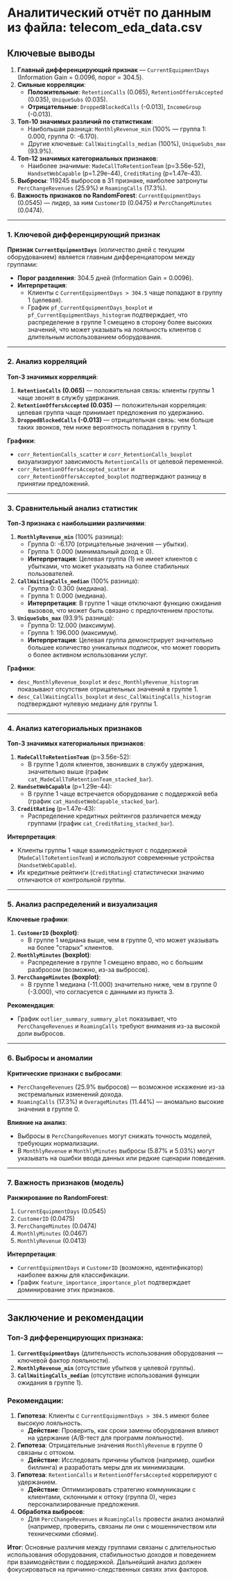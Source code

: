

# Аналитический отчёт по данным из файла: telecom_eda_data.csv  

## Ключевые выводы  
1. **Главный дифференцирующий признак** — `CurrentEquipmentDays` (Information Gain = 0.0096, порог = 304.5).  
2. **Сильные корреляции**:  
   - **Положительные**: `RetentionCalls` (0.065), `RetentionOffersAccepted` (0.035), `UniqueSubs` (0.035).  
   - **Отрицательные**: `DroppedBlockedCalls` (-0.013), `IncomeGroup` (-0.013).  
3. **Топ-10 значимых различий по статистикам**:  
   - Наибольшая разница: `MonthlyRevenue_min` (100% — группа 1: 0.000, группа 0: -6.170).  
   - Другие ключевые: `CallWaitingCalls_median` (100%), `UniqueSubs_max` (93.9%).  
4. **Топ-12 значимых категориальных признаков**:  
   - Наиболее значимые: `MadeCallToRetentionTeam` (p=3.56e-52), `HandsetWebCapable` (p=1.29e-44), `CreditRating` (p=1.47e-43).  
5. **Выбросы**: 119245 выбросов в 31 признаке, наиболее затронуты `PercChangeRevenues` (25.9%) и `RoamingCalls` (17.3%).  
6. **Важность признаков по RandomForest**: `CurrentEquipmentDays` (0.0545) — лидер, за ним `CustomerID` (0.0475) и `PercChangeMinutes` (0.0474).  

---

### 1. Ключевой дифференцирующий признак  
**Признак `CurrentEquipmentDays`** (количество дней с текущим оборудованием) является главным дифференциатором между группами:  
- **Порог разделения**: 304.5 дней (Information Gain = 0.0096).  
- **Интерпретация**:  
  - Клиенты с `CurrentEquipmentDays > 304.5` чаще попадают в группу 1 (целевая).  
  - График `pf_CurrentEquipmentDays_boxplot` и `pf_CurrentEquipmentDays_histogram` подтверждает, что распределение в группе 1 смещено в сторону более высоких значений, что может указывать на лояльность клиентов с длительным использованием оборудования.  

---

### 2. Анализ корреляций  
**Топ-3 значимых корреляций**:  
1. **`RetentionCalls` (0.065)** — положительная связь: клиенты группы 1 чаще звонят в службу удержания.  
2. **`RetentionOffersAccepted` (0.035)** — положительная корреляция: целевая группа чаще принимает предложения по удержанию.  
3. **`DroppedBlockedCalls` (-0.013)** — отрицательная связь: чем больше таких звонков, тем ниже вероятность попадания в группу 1.  

**Графики**:  
- `corr_RetentionCalls_scatter` и `corr_RetentionCalls_boxplot` визуализируют зависимость `RetentionCalls` от целевой переменной.  
- `corr_RetentionOffersAccepted_scatter` и `corr_RetentionOffersAccepted_boxplot` подтверждают разницу в принятии предложений.  

---

### 3. Сравнительный анализ статистик  
**Топ-3 признака с наибольшими различиями**:  
1. **`MonthlyRevenue_min`** (100% разница):  
   - Группа 0: -6.170 (отрицательные значения — убытки).  
   - Группа 1: 0.000 (минимальный доход ≥ 0).  
   - **Интерпретация**: Целевая группа (1) не имеет клиентов с убытками, что может указывать на более стабильных пользователей.  
2. **`CallWaitingCalls_median`** (100% разница):  
   - Группа 0: 0.300 (медиана).  
   - Группа 1: 0.000 (медиана).  
   - **Интерпретация**: В группе 1 чаще отключают функцию ожидания вызовов, что может быть связано с предпочтением простоты.  
3. **`UniqueSubs_max`** (93.9% разница):  
   - Группа 0: 12.000 (максимум).  
   - Группа 1: 196.000 (максимум).  
   - **Интерпретация**: Целевая группа демонстрирует значительно большее количество уникальных подписок, что может говорить о более активном использовании услуг.  

**Графики**:  
- `desc_MonthlyRevenue_boxplot` и `desc_MonthlyRevenue_histogram` показывают отсутствие отрицательных значений в группе 1.  
- `desc_CallWaitingCalls_boxplot` и `desc_CallWaitingCalls_histogram` подтверждают нулевую медиану для группы 1.  

---

### 4. Анализ категориальных признаков  
**Топ-3 значимых категориальных признаков**:  
1. **`MadeCallToRetentionTeam`** (p=3.56e-52):  
   - В группе 1 доля клиентов, звонивших в службу удержания, значительно выше (график `cat_MadeCallToRetentionTeam_stacked_bar`).  
2. **`HandsetWebCapable`** (p=1.29e-44):  
   - В группе 1 чаще встречается оборудование с поддержкой веба (график `cat_HandsetWebCapable_stacked_bar`).  
3. **`CreditRating`** (p=1.47e-43):  
   - Распределение кредитных рейтингов различается между группами (график `cat_CreditRating_stacked_bar`).  

**Интерпретация**:  
- Клиенты группы 1 чаще взаимодействуют с поддержкой (`MadeCallToRetentionTeam`) и используют современные устройства (`HandsetWebCapable`).  
- Их кредитные рейтинги (`CreditRating`) статистически значимо отличаются от контрольной группы.  

---

### 5. Анализ распределений и визуализация  
**Ключевые графики**:  
1. **`CustomerID` (boxplot)**:  
   - В группе 1 медиана выше, чем в группе 0, что может указывать на более "старых" клиентов.  
2. **`MonthlyMinutes` (boxplot)**:  
   - Распределение в группе 1 смещено вправо, но с большим разбросом (возможно, из-за выбросов).  
3. **`PercChangeMinutes` (boxplot)**:  
   - В группе 1 медиана (-11.000) значительно ниже, чем в группе 0 (-3.000), что согласуется с данными из пункта 3.  

**Рекомендация**:  
- График `outlier_summary_summary_plot` показывает, что `PercChangeRevenues` и `RoamingCalls` требуют внимания из-за высокой доли выбросов.  

---

### 6. Выбросы и аномалии  
**Критические признаки с выбросами**:  
- `PercChangeRevenues` (25.9% выбросов) — возможное искажение из-за экстремальных изменений дохода.  
- `RoamingCalls` (17.3%) и `OverageMinutes` (11.44%) — аномально высокие значения в группе 0.  

**Влияние на анализ**:  
- Выбросы в `PercChangeRevenues` могут снижать точность моделей, требующих нормализации.  
- В `MonthlyRevenue` и `MonthlyMinutes` выбросы (5.87% и 5.03%) могут указывать на ошибки ввода данных или редкие сценарии поведения.  

---

### 7. Важность признаков (модель)  
**Ранжирование по RandomForest**:  
1. `CurrentEquipmentDays` (0.0545)  
2. `CustomerID` (0.0475)  
3. `PercChangeMinutes` (0.0474)  
4. `MonthlyMinutes` (0.0467)  
5. `MonthlyRevenue` (0.0413)  

**Интерпретация**:  
- `CurrentEquipmentDays` и `CustomerID` (возможно, идентификатор) наиболее важны для классификации.  
- График `feature_importance_importance_plot` подтверждает доминирование этих признаков.  

---

## Заключение и рекомендации  
### **Топ-3 дифференцирующих признака**:  
1. **`CurrentEquipmentDays`** (длительность использования оборудования — ключевой фактор лояльности).  
2. **`MonthlyRevenue_min`** (отсутствие убытков у целевой группы).  
3. **`CallWaitingCalls_median`** (отсутствие использования функции ожидания в группе 1).  

### **Рекомендации**:  
1. **Гипотеза**: Клиенты с `CurrentEquipmentDays > 304.5` имеют более высокую лояльность.  
   - **Действие**: Проверить, как сроки замены оборудования влияют на удержание (A/B-тест для программ лояльности).  
2. **Гипотеза**: Отрицательные значения `MonthlyRevenue` в группе 0 связаны с оттоком.  
   - **Действие**: Исследовать причины убытков (например, ошибки биллинга) и разработать меры для их минимизации.  
3. **Гипотеза**: `RetentionCalls` и `RetentionOffersAccepted` коррелируют с удержанием.  
   - **Действие**: Оптимизировать стратегию коммуникации с клиентами, склонными к оттоку (группа 0), через персонализированные предложения.  
4. **Обработка выбросов**:  
   - Для `PercChangeRevenues` и `RoamingCalls` провести анализ аномалий (например, проверить, связаны ли они с мошенничеством или техническими сбоями).  

**Итог**: Основные различия между группами связаны с длительностью использования оборудования, стабильностью доходов и поведением при взаимодействии с поддержкой. Дальнейший анализ должен фокусироваться на причинно-следственных связях этих факторов.